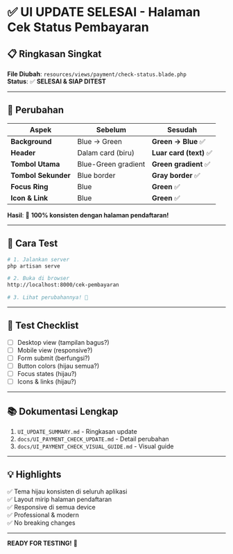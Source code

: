 # ✅ UI UPDATE SELESAI - Halaman Cek Status Pembayaran

## 📋 Ringkasan Singkat

**File Diubah**: `resources/views/payment/check-status.blade.php`  
**Status**: ✅ **SELESAI & SIAP DITEST**

---

## 🎨 Perubahan

| Aspek | Sebelum | Sesudah |
|-------|---------|---------|
| **Background** | Blue → Green | **Green → Blue** ✅ |
| **Header** | Dalam card (biru) | **Luar card (text)** ✅ |
| **Tombol Utama** | Blue-Green gradient | **Green gradient** ✅ |
| **Tombol Sekunder** | Blue border | **Gray border** ✅ |
| **Focus Ring** | Blue | **Green** ✅ |
| **Icon & Link** | Blue | **Green** ✅ |

**Hasil**: 🎯 **100% konsisten dengan halaman pendaftaran!**

---

## 🚀 Cara Test

```bash
# 1. Jalankan server
php artisan serve

# 2. Buka di browser
http://localhost:8000/cek-pembayaran

# 3. Lihat perubahannya! 🎉
```

---

## 📱 Test Checklist

- [ ] Desktop view (tampilan bagus?)
- [ ] Mobile view (responsive?)
- [ ] Form submit (berfungsi?)
- [ ] Button colors (hijau semua?)
- [ ] Focus states (hijau?)
- [ ] Icons & links (hijau?)

---

## 📚 Dokumentasi Lengkap

1. `UI_UPDATE_SUMMARY.md` - Ringkasan update
2. `docs/UI_PAYMENT_CHECK_UPDATE.md` - Detail perubahan
3. `docs/UI_PAYMENT_CHECK_VISUAL_GUIDE.md` - Visual guide

---

## 💡 Highlights

✅ Tema hijau konsisten di seluruh aplikasi  
✅ Layout mirip halaman pendaftaran  
✅ Responsive di semua device  
✅ Professional & modern  
✅ No breaking changes  

---

**READY FOR TESTING!** 🎊
